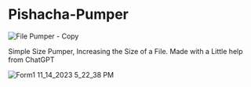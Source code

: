 # Pishacha-Pumper
![File Pumper - Copy](https://github.com/HamanHarasha/Pishacha-Pumper/assets/135638516/cadfab41-221a-477a-bb2f-91180a8b11ec)


Simple Size Pumper, Increasing the Size of a File.
Made with a Little help from ChatGPT

![Form1 11_14_2023 5_22_38 PM](https://github.com/HamanHarasha/Pishacha-Pumper/assets/135638516/94183e6b-0ae6-4ea9-b8ff-404ed05e5f83)
